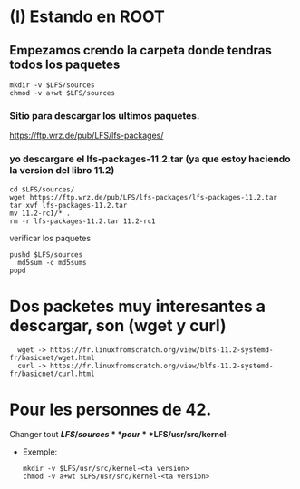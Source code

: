 # (I) Estando en ROOT
## Empezamos crendo la carpeta donde tendras todos los paquetes
```
mkdir -v $LFS/sources
chmod -v a+wt $LFS/sources
```
### Sitio para descargar los ultimos paquetes.
https://ftp.wrz.de/pub/LFS/lfs-packages/

### yo descargare el lfs-packages-11.2.tar (ya que estoy haciendo la version del libro 11.2)
```
cd $LFS/sources/
wget https://ftp.wrz.de/pub/LFS/lfs-packages/lfs-packages-11.2.tar
tar xvf lfs-packages-11.2.tar
mv 11.2-rc1/* .
rm -r lfs-packages-11.2.tar 11.2-rc1
```
verificar los paquetes
```
pushd $LFS/sources
  md5sum -c md5sums
popd
```

# Dos packetes muy interesantes a descargar, son (wget y curl)
```
  wget -> https://fr.linuxfromscratch.org/view/blfs-11.2-systemd-fr/basicnet/wget.html
  curl -> https://fr.linuxfromscratch.org/view/blfs-11.2-systemd-fr/basicnet/curl.html
```
# Pour les personnes de 42.
Changer tout **$LFS/sources** pour **$LFS/usr/src/kernel-<ta version>** 
* Exemple:
  ```
  mkdir -v $LFS/usr/src/kernel-<ta version>
  chmod -v a+wt $LFS/usr/src/kernel-<ta version>
  ```
